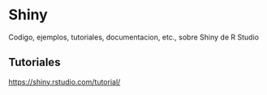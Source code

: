 # Shiny

Codigo, ejemplos, tutoriales, documentacion, etc., sobre Shiny de R Studio

## Tutoriales

https://shiny.rstudio.com/tutorial/
